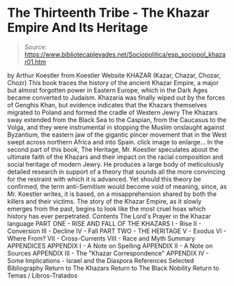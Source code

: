 # The Thirteenth Tribe - The Khazar Empire And Its Heritage

> Source: https://www.bibliotecapleyades.net/Sociopolitica/esp_sociopol_khazar01.htm

by Arthur Koestler
from Koestler Website
KHAZAR
(Kazar, Chazar, Chozar, Chozr)
This book traces the history of the ancient Khazar Empire, a major but almost forgotten power in Eastern Europe, which in the Dark Ages became converted to Judaism.
Khazaria was finally wiped out by the forces of Genghis Khan, but evidence indicates that the Khazars themselves migrated to Poland and formed the cradle of Western Jewry
The Khazars sway extended from the Black Sea to the Caspian, from the Caucasus to the Volga, and they were instrumental in stopping the Muslim onslaught against Byzantium, the eastern jaw of the gigantic pincer movement that in the West swept across northern Africa and into Spain.
click image to enlarge...
In the second part of this book, The Heritage, Mr. Koestler speculates about the ultimate faith of the Khazars and their impact on the racial composition and social heritage of modern Jewry.
He produces a large body of meticulously detailed research in support of a theory that sounds all the more convincing for the restraint with which it is advanced.
Yet should this theory be confirmed, the term anti-Semitism would become void of meaning, since, as Mr. Koestler writes, it is based,
on a misapprehension shared by both the killers and their victims. The story of the Khazar Empire, as it slowly emerges from the past, begins to look like the most cruel hoax which history has ever perpetrated.
Contents
The Lord's Prayer in the Khazar language
PART ONE - RISE AND FALL OF THE KHAZARS
I - Rise
II - Conversion
III - Decline
IV - Fall PART TWO - THE HERITAGE
V - Exodus
VI - Where From?
VII - Cross-Currents
VIII - Race and Myth
Summary APPENDICES
APPENDIX I - A Note on Spelling
APPENDIX II - A Note on Sources
APPENDIX III - The "Khazar Correspondence"
APPENDIX IV - Some Implications - Israel and the Diaspora
References
Selected Bibliography
Return to The Khazars
Return to The Black Nobility
Return to Temas / Libros-Tratados
